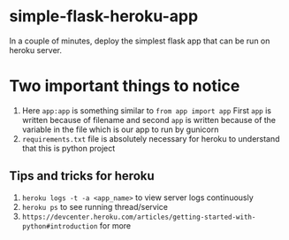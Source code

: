 # simple-flask-heroku-app
In a couple of minutes, deploy the simplest flask app that can be run on heroku server.

# Two important things to notice
1. Here `app:app` is something similar to `from app import app`
First `app` is written because of filename and second `app` is written because of the variable in the file which is our app to run by gunicorn
2. `requirements.txt` file is absolutely necessary for heroku to understand that this is python project


## Tips and tricks for heroku
1. `heroku logs -t -a <app_name>` to view server logs continuously
2. `heroku ps` to see running thread/service
3. `https://devcenter.heroku.com/articles/getting-started-with-python#introduction` for more
